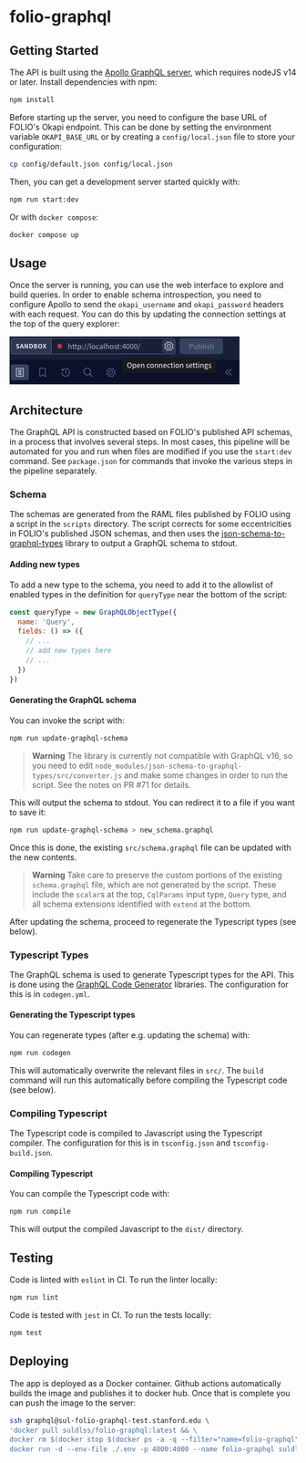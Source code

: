 # folio-graphql
## Getting Started
The API is built using the [Apollo GraphQL server](https://www.apollographql.com/docs/apollo-server/), which requires nodeJS v14 or later. Install dependencies with npm:
```sh
npm install
```
Before starting up the server, you need to configure the base URL of FOLIO's Okapi endpoint. This can be done by setting the environment variable `OKAPI_BASE_URL` or by creating a `config/local.json` file to store your configuration:
```sh
cp config/default.json config/local.json
```
Then, you can get a development server started quickly with:
```sh
npm run start:dev
```
Or with `docker compose`:
```sh
docker compose up
```
## Usage
Once the server is running, you can use the web interface to explore and build queries. In order to enable schema introspection, you need to configure Apollo to send the `okapi_username` and `okapi_password` headers with each request. You can do this by updating the connection settings at the top of the query explorer:

![Gear icon for connection settings in query explorer](connection_settings.png)
## Architecture
The GraphQL API is constructed based on FOLIO's published API schemas, in a process that involves several steps. In most cases, this pipeline will be automated for you and run when files are modified if you use the `start:dev` command. See `package.json` for commands that invoke the various steps in the pipeline separately.
### Schema
The schemas are generated from the RAML files published by FOLIO using a script in the `scripts` directory. The script corrects for some eccentricities in FOLIO's published JSON schemas, and then uses the [json-schema-to-graphql-types](https://github.com/lifeomic/json-schema-to-graphql-types) library to output a GraphQL schema to stdout.
#### Adding new types
To add a new type to the schema, you need to add it to the allowlist of enabled types in the definition for `queryType` near the bottom of the script:
```js
const queryType = new GraphQLObjectType({
  name: 'Query',
  fields: () => ({
    // ...
    // add new types here
    // ...
  })
})
```
#### Generating the GraphQL schema
You can invoke the script with:
```sh
npm run update-graphql-schema
```
> **Warning**
> The library is currently not compatible with GraphQL v16, so you need to edit `node_modules/json-schema-to-graphql-types/src/converter.js` and make some changes in order to run the script. See the notes on PR #71 for details.

This will output the schema to stdout. You can redirect it to a file if you want to save it:
```sh
npm run update-graphql-schema > new_schema.graphql
```
Once this is done, the existing `src/schema.graphql` file can be updated with the new contents.

> **Warning**
> Take care to preserve the custom portions of the existing `schema.graphql` file, which are not generated by the script. These include the `scalar`s at the top, `CqlParams` input type, `Query` type, and all schema extensions identified with `extend` at the bottom.

After updating the schema, proceed to regenerate the Typescript types (see below).
### Typescript Types
The GraphQL schema is used to generate Typescript types for the API. This is done using the [GraphQL Code Generator](https://the-guild.dev/graphql/codegen) libraries. The configuration for this is in `codegen.yml`.
#### Generating the Typescript types
You can regenerate types (after e.g. updating the schema) with:
```sh
npm run codegen
```
This will automatically overwrite the relevant files in `src/`. The `build` command will run this automatically before compiling the Typescript code (see below).
### Compiling Typescript
The Typescript code is compiled to Javascript using the Typescript compiler. The configuration for this is in `tsconfig.json` and `tsconfig-build.json`.
#### Compiling Typescript
You can compile the Typescript code with:
```sh
npm run compile
```
This will output the compiled Javascript to the `dist/` directory.
## Testing
Code is linted with `eslint` in CI. To run the linter locally:
```sh
npm run lint
```
Code is tested with `jest` in CI. To run the tests locally:
```sh
npm test
```
## Deploying
The app is deployed as a Docker container. Github actions automatically builds the image and publishes it to docker hub. Once that is complete you can push the image to the server:

```sh
ssh graphql@sul-folio-graphql-test.stanford.edu \
'docker pull suldlss/folio-graphql:latest && \
docker rm $(docker stop $(docker ps -a -q --filter="name=folio-graphql")) && \
docker run -d --env-file ./.env -p 4000:4000 --name folio-graphql suldlss/folio-graphql:latest'
```
